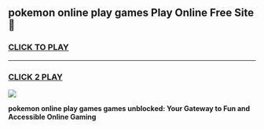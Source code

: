 
## pokemon online play games Play Online Free Site 👋
<h3>
<a href="https://download.freeplayer.one?title=pokemon_online_play_games&ref=21F">CLICK TO PLAY</a></h3>
<hr>

<h3>
<a href="https://download.freeplayer.one?title=pokemon_online_play_games&ref=21F">CLICK 2 PLAY</a>
  
</h3>

<a href="https://download.freeplayer.one?title=pokemon_online_play_games&ref=21F"><img src="https://cdnb.artstation.com/p/assets/images/images/032/539/853/original/anto-thomas-button-gif.gif"></a>


**pokemon online play games games unblocked: Your Gateway to Fun and Accessible Online Gaming**
